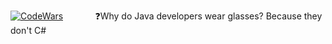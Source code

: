 [![CodeWars](https://www.codewars.com/users/gerzson.pszota/badges/large)](https://www.codewars.com/users/gerzson.pszota/)
&nbsp;&nbsp;&nbsp;&nbsp;&nbsp;&nbsp;&nbsp;&nbsp;&nbsp;&nbsp;&nbsp;
❓Why do Java developers wear glasses? Because they don't C#
